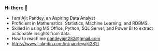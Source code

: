 ### Hi there 👋

- I am Ajit Pandey, an Aspiring Data Analyst
- Proficient in Mathematics, Statistics, Machine Learning, and RDBMS.
- Skilled in using MS Office, Python, SQL Server, and Power BI to extract actionable insights from data.
- How to reach me pandeyajit282@gmail.com
- https://www.linkedin.com/in/pandeyajit282/
  
<!--
**pandeyajit282/pandeyajit282** is a ✨ _special_ ✨ repository because its `README.md` (this file) appears on your GitHub profile.

Here are some ideas to get you started:

- 🔭 I’m currently working on ...
- 🌱 I’m currently learning ...
- 👯 I’m looking to collaborate on ...
- 🤔 I’m looking for help with ...
- 💬 Ask me about ...
- 📫 How to reach me: ...
- 😄 Pronouns: ...
- ⚡ Fun fact: ...
-->
